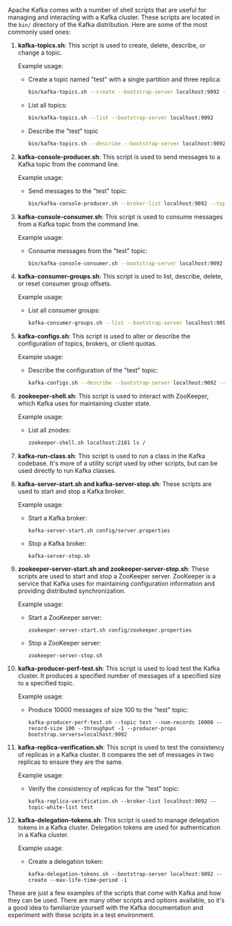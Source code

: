 Apache Kafka comes with a number of shell scripts that are useful for managing and interacting with a Kafka cluster. These scripts are located in the `bin/` directory of the Kafka distribution. Here are some of the most commonly used ones:

1. **kafka-topics.sh**: This script is used to create, delete, describe, or change a topic.

   Example usage:
   - Create a topic named "test" with a single partition and three replica:

     ```bash
     bin/kafka-topics.sh --create --bootstrap-server localhost:9092 --replication-factor 3 --partitions 1 --topic test
     ```

   - List all topics:

     ```bash
     bin/kafka-topics.sh --list --bootstrap-server localhost:9092
     ```

   - Describe the "test" topic

     ```bash
     bin/kafka-topics.sh --describe --bootstrap-server localhost:9092 --topic test
     ```

2. **kafka-console-producer.sh**: This script is used to send messages to a Kafka topic from the command line.

   Example usage:
   - Send messages to the "test" topic:

     ```bash
     bin/kafka-console-producer.sh --broker-list localhost:9092 --topic test
     ```

3. **kafka-console-consumer.sh**: This script is used to consume messages from a Kafka topic from the command line.

   Example usage:
   - Consume messages from the "test" topic:

     ```bash
     bin/kafka-console-consumer.sh --bootstrap-server localhost:9092 --topic test --from-beginning
     ```

4. **kafka-consumer-groups.sh**: This script is used to list, describe, delete, or reset consumer group offsets.

   Example usage:
   - List all consumer groups:

     ```bash
     kafka-consumer-groups.sh --list --bootstrap-server localhost:9092
     ```

5. **kafka-configs.sh**: This script is used to alter or describe the configuration of topics, brokers, or client quotas.

   Example usage:
   - Describe the configuration of the "test" topic:

     ```bash
     kafka-configs.sh --describe --bootstrap-server localhost:9092 --entity-type topics --entity-name test
     ```

6. **zookeeper-shell.sh**: This script is used to interact with ZooKeeper, which Kafka uses for maintaining cluster state.

   Example usage:
   - List all znodes:

     ```bash
     zookeeper-shell.sh localhost:2181 ls /
     ```

1. **kafka-run-class.sh**: This script is used to run a class in the Kafka codebase. It's more of a utility script used by other scripts, but can be used directly to run Kafka classes.

2. **kafka-server-start.sh and kafka-server-stop.sh**: These scripts are used to start and stop a Kafka broker.

   Example usage:
   - Start a Kafka broker:

     ```
     kafka-server-start.sh config/server.properties
     ```

   - Stop a Kafka broker:

     ```
     kafka-server-stop.sh
     ```

3. **zookeeper-server-start.sh and zookeeper-server-stop.sh**: These scripts are used to start and stop a ZooKeeper server. ZooKeeper is a service that Kafka uses for maintaining configuration information and providing distributed synchronization.

   Example usage:
   - Start a ZooKeeper server:

     ```
     zookeeper-server-start.sh config/zookeeper.properties
     ```

   - Stop a ZooKeeper server:

     ```
     zookeeper-server-stop.sh
     ```

4. **kafka-producer-perf-test.sh**: This script is used to load test the Kafka cluster. It produces a specified number of messages of a specified size to a specified topic.

   Example usage:
   - Produce 10000 messages of size 100 to the "test" topic:

     ```
     kafka-producer-perf-test.sh --topic test --num-records 10000 --record-size 100 --throughput -1 --producer-props bootstrap.servers=localhost:9092
     ```

5. **kafka-replica-verification.sh**: This script is used to test the consistency of replicas in a Kafka cluster. It compares the set of messages in two replicas to ensure they are the same.

   Example usage:
   - Verify the consistency of replicas for the "test" topic:

     ```
     kafka-replica-verification.sh --broker-list localhost:9092 --topic-white-list test
     ```

6. **kafka-delegation-tokens.sh**: This script is used to manage delegation tokens in a Kafka cluster. Delegation tokens are used for authentication in a Kafka cluster.

   Example usage:
   - Create a delegation token:

     ```
     kafka-delegation-tokens.sh --bootstrap-server localhost:9092 --create --max-life-time-period -1
     ```

These are just a few examples of the scripts that come with Kafka and how they can be used. There are many other scripts and options available, so it's a good idea to familiarize yourself with the Kafka documentation and experiment with these scripts in a test environment.
